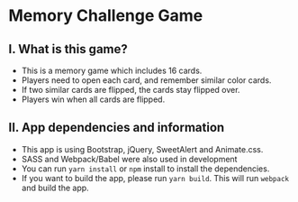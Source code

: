 # Memory Challenge Game

## I. What is this game?

- This is a memory game which includes 16 cards. 
- Players need to open each card, and remember similar color cards.
- If two similar cards are flipped, the cards stay flipped over. 
- Players win when all cards are flipped.

## II. App dependencies and information

- This app is using Bootstrap, jQuery, SweetAlert and Animate.css.
- SASS and Webpack/Babel were also used in development
- You can run `yarn install` or `npm` install to install the dependencies.
- If you want to build the app, please run `yarn build`. This will run `webpack` and build the app.